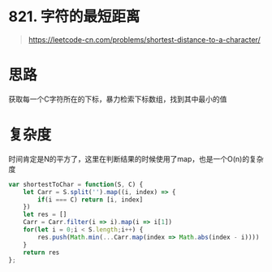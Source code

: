 # 821. 字符的最短距离

> https://leetcode-cn.com/problems/shortest-distance-to-a-character/

# 思路
获取每一个C字符所在的下标，暴力检索下标数组，找到其中最小的值

# 复杂度
时间肯定是N的平方了，这里在判断结果的时候使用了map，也是一个O(n)的复杂度
```js
var shortestToChar = function(S, C) {
    let Carr = S.split('').map((i, index) => {
        if(i === C) return [i, index]
    })
    let res = []
    Carr = Carr.filter(i => i).map(i => i[1])
    for(let i = 0;i < S.length;i++) {
        res.push(Math.min(...Carr.map(index => Math.abs(index - i))))
    }
    return res
};
```